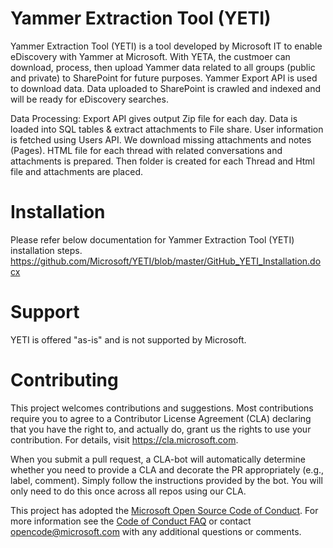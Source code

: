 
# Yammer Extraction Tool (YETI)
Yammer Extraction Tool (YETI) is a tool developed by Microsoft IT to enable eDiscovery with Yammer at Microsoft. With YETA, the custmoer can download, process, then upload Yammer data related to all groups (public and private) to SharePoint for future purposes. Yammer Export API is used to download data. Data uploaded to SharePoint is crawled and indexed and will be ready for eDiscovery searches.

Data Processing: Export API gives output Zip file for each day. Data is loaded into SQL tables & extract attachments to File share. User information is fetched using Users API. We download missing attachments and notes (Pages). HTML file for each thread with related conversations and attachments is prepared. Then folder is created for each Thread and Html file and attachments are placed.


# Installation
Please refer below documentation for Yammer Extraction Tool (YETI) installation steps.
https://github.com/Microsoft/YETI/blob/master/GitHub_YETI_Installation.docx

# Support
YETI is offered "as-is" and is not supported by Microsoft.

# Contributing
This project welcomes contributions and suggestions.  Most contributions require you to agree to a
Contributor License Agreement (CLA) declaring that you have the right to, and actually do, grant us
the rights to use your contribution. For details, visit https://cla.microsoft.com.

When you submit a pull request, a CLA-bot will automatically determine whether you need to provide
a CLA and decorate the PR appropriately (e.g., label, comment). Simply follow the instructions
provided by the bot. You will only need to do this once across all repos using our CLA.

This project has adopted the [Microsoft Open Source Code of Conduct](https://opensource.microsoft.com/codeofconduct/).
For more information see the [Code of Conduct FAQ](https://opensource.microsoft.com/codeofconduct/faq/) or
contact [opencode@microsoft.com](mailto:opencode@microsoft.com) with any additional questions or comments.



